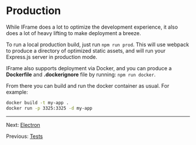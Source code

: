 # Production

While IFrame does a lot to optimize the development experience, it also does a lot of heavy lifting to make deployment a breeze.

To run a local production build, just run `npm run prod`. This will use webpack to produce a directory of optimized static assets, and will run your Express.js server in production mode.

IFrame also supports deployment via Docker, and you can produce a __Dockerfile__ and __.dockerignore__ file by running: `npm run docker`.

From there you can build and run the docker container as usual. For example:

```bash
docker build -t my-app .
docker run -p 3325:3325 -d my-app
```

---

Next: [Electron](https://github.com/justinsisley/Invisible-Framework/blob/master/docs/tutorial/electron.md)

Previous: [Tests](https://github.com/justinsisley/Invisible-Framework/blob/master/docs/tutorial/tests.md)
